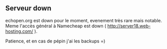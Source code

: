 ## Serveur down



echopen.org est down pour le moment, evenement très rare mais notable.  
Meme l'accès général à Namecheap est down ( <http://server18.web-hosting.com/>
).  
  
Patience, et en cas de pépin j'ai les backups =)



